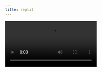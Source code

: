 ```yaml
---
title: replit
---
```

  <div id="video_wrapper">
    <video autoplay loop>
        <source src="https://drive.google.com/uc?export=view&id=1N5WsfdfoWtcYQ6Ehm3NTGhUKv4jy8CUq" type="video/mp4">
    </video>
  </div>

